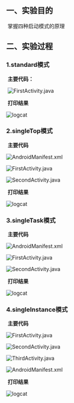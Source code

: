 ## 一、实验目的

​		掌握四种启动模式的原理



## 二、实验过程

###         1.standard模式

​			**主要代码：**

​	![FirstActivity.java](https://github.com/Yasiare/2018118137_Android/tree/Homework/Lab2/standard/imag/1.png)

​		  **打印结果**

   ![logcat](https://github.com/Yasiare/2018118137_Android/tree/Homework/Lab2/standard/image/2.png)



### 2.singleTop模式

​        **主要代码**

![AndroidManifest.xml](https://github.com/Yasiare/2018118137_Android/tree/Homework/Lab2/singleTop/image/1.png)

![FirstActivity.java](https://github.com/Yasiare/2018118137_Android/tree/Homework/Lab2/singleTop/image/2.png)

![SecondActivity.java](https://github.com/Yasiare/2018118137_Android/tree/Homework/Lab2/singleTop/image/3.png)

​       **打印结果**

![logcat](https://github.com/Yasiare/2018118137_Android/tree/Homework/Lab2/singleTop/image/4.png)



### 3.singleTask模式

​    **主要代码**

![AndroidManifest.xml](https://github.com/Yasiare/2018118137_Android/tree/Homework/Lab2/singleTask/image/1.png)

![FirstActivity.java](https://github.com/Yasiare/2018118137_Android/tree/Homework/Lab2/singleTask/image/2.png)

![SecondActivity.java](https://github.com/Yasiare/2018118137_Android/tree/Homework/Lab2/singleTask/image/3.png)

​    **打印结果**

![logcat](https://github.com/Yasiare/2018118137_Android/tree/Homework/Lab2/singleTask/image/4.png)

### 4.singleInstance模式

​    **主要代码**

![FirstActivity.java](https://github.com/Yasiare/2018118137_Android/tree/Homework/Lab2/singleInstance/image/2.png)

![SecondActivity.java](https://github.com/Yasiare/2018118137_Android/tree/Homework/Lab2/singleInstance/image/3.png)

![ThirdActivity.java](https://github.com/Yasiare/2018118137_Android/tree/Homework/Lab2/singleInstance/image/4.png)

![AndroidManifest.xml](https://github.com/Yasiare/2018118137_Android/tree/Homework/Lab2/singleInstance/image/1.png)

​    **打印结果**

![logcat](https://github.com/Yasiare/2018118137_Android/tree/Homework/Lab2/singleInstance/image/5.png)

